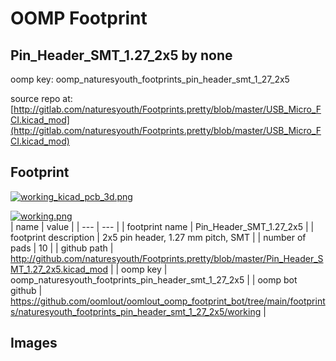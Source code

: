 # OOMP Footprint  
## Pin_Header_SMT_1.27_2x5  by none  
  
oomp key: oomp_naturesyouth_footprints_pin_header_smt_1_27_2x5  
  
source repo at: [http://gitlab.com/naturesyouth/Footprints.pretty/blob/master/USB_Micro_FCI.kicad_mod](http://gitlab.com/naturesyouth/Footprints.pretty/blob/master/USB_Micro_FCI.kicad_mod)  
## Footprint  
  
[![working_kicad_pcb_3d.png](working_kicad_pcb_3d_600.png)](working_kicad_pcb_3d.png)  
  
[![working.png](working_600.png)](working.png)  
| name | value | 
| --- | --- | 
| footprint name | Pin_Header_SMT_1.27_2x5 | 
| footprint description | 2x5 pin header, 1.27 mm pitch, SMT | 
| number of pads | 10 | 
| github path | http://github.com/naturesyouth/Footprints.pretty/blob/master/Pin_Header_SMT_1.27_2x5.kicad_mod | 
| oomp key | oomp_naturesyouth_footprints_pin_header_smt_1_27_2x5 | 
| oomp bot github | https://github.com/oomlout/oomlout_oomp_footprint_bot/tree/main/footprints/naturesyouth_footprints_pin_header_smt_1_27_2x5/working | 
## Images  
